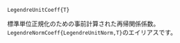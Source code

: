 ```
LegendreUnitCoeff{T}
```

標準単位正規化のための事前計算された再帰関係係数。`LegendreNormCoeff{LegendreUnitNorm,T}`のエイリアスです。
